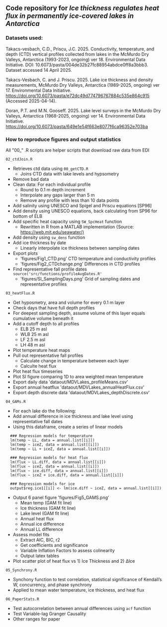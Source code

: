 ## Code repository for *Ice thickness regulates heat flux in permanently ice-covered lakes in Antarctica*

### Datasets used:
Takacs-vesbach, C.D., Priscu, J.C. 2025. Conductivity, temperature, and depth (CTD) vertical profiles collected from lakes in the McMurdo Dry Valleys, Antarctica (1993-2023, ongoing) ver 18. Environmental Data Initiative. DOI: 10.6073/pasta/004de32b27fc88954abdce0ff8a3bbb3. Dataset accessed 14 April 2025.

Takacs-Vesbach, C. and J. Priscu. 2025. Lake ice thickness and density measurements, McMurdo Dry Valleys, Antarctica (1989-2025, ongoing) ver 17. Environmental Data Initiative. https://doi.org/10.6073/pasta/e72dc49d774796767884c535e864c915 (Accessed 2025-04-14).

Doran, P.T. and M.N. Gooseff. 2025. Lake level surveys in the McMurdo Dry Valleys, Antarctica (1968-2025, ongoing) ver 14. Environmental Data Initiative. https://doi.org/10.6073/pasta/649e1e54f663e8077f6ca96352e703ba 

### How to reproduce figures and output statistics

All "00\_" .R scripts are helper scripts that download raw data from EDI

`02_ctdJoin.R`

-   Retrieves ctd data using `00_getCTD.R`
    -   Joins CTD data with lake levels and hypsometry
-   Remove bad data
-   Clean data: For each individual profile
    -   Round to 0.1 m depth increment
    -   Interpolate any gaps larger than 5 m
    -   Remove any profile with less than 10 data points
-   Add salinity using UNESCO and Spigel and Priscu equations [SP96]
-   Add density using UNESCO equations, back calculating from SP96 for bottom of ELB
-   Add specific heat capacity using `SW_SpcHeat` function
    -  Rewritten in R from a MATLAB implementation {Source: https://web.mit.edu/seawater/}
-   Add density using `sw_dens` function
-   Add ice thickness by date
    -   Linearly interpolate ice thickness between sampling dates
-   Export plots
    -   'figures/Fig1_CTD.png' CTD temperature and conductivity profiles
    -   'figures/Fig2_CTDchange.png' Differences in CTD profiles
-   Find representative fall profile dates `source('src/functions/profileAvgDates.R'`
    -   'figures/SI_SamplingDays.png' Grid of sampling dates and representative profiles

`03_heatFlux.R`

-   Get hyposmetry, area and volume for every 0.1 m layer
-   Check days that have full depth profiles
-   For deepest sampling depth, assume volume of this layer equals cumulative volume beneath it
-   Add a cutoff depth to all profiles
    -   ELB 25 m asl
    -   WLB 25 m asl
    -   LF 2.5 m asl
    -   LH 48 m asl
-   Plot temperature heat maps 
-   Pull out representative fall profiles
    -   Calculate change in temperature between each layer
    -   Calculte heat flux 
-   Plot heat flux timeseries
-   Plot SI figure comparing 1D to area weighted mean temperature 
-   Export daily data 'dataout/MDVLakes_profileMeans.csv'
-   Export annual heatflux 'dataout/MDVLakes_annualHeatFlux.csv'
-   Export depth discrete data 'dataout/MDVLakes_depthDiscrete.csv'

`04_GAMs.R`

-   For each lake do the following:
-   Add annual difference in ice thickness and lake level using representative fall dates 
-   Using this dataframe, create a series of linear models

```
  ### Regression models for temperature 
  lm(temp ~ LL, data = annual.list[[i]])
  lm(temp ~ iceZ, data = annual.list[[i]])
  lm(temp ~ LL + iceZ, data = annual.list[[i]])
  
  ### Regression models for heat flux
  lm(flux ~ LL.diff, data = annual.list[[i]])
  lm(flux ~ iceZ, data = annual.list[[i]])
  lm(flux ~ ice.diff, data = annual.list[[i]])
  lm(flux ~ iceZ + ice.diff, data = annual.list[[i]])
  
  ### Regression models for ice
  output$reg.ice1[[i]] <- lm(ice.diff ~ iceZ, data = annual.list[[i]])
```

-   Output 6 panel figure 'figures/Fig5_GAMS.png'
    -   Mean temp (GAM fit line)
    -   Ice thickness (GAM fit line)
    -   Lake level (GAM fit line)
    -   Annual heat flux
    -   Annual ice difference
    -   Annual LL difference
-   Assess model fits
    -   Extract AIC, BIC, r2
    -   Get coefficients and significance
    -   Variable Inflation Factors to assess colinearity
    -   Output latex tables
-   Plot scatter plot of heat flux vs 1) Ice Thickness and 2) ∆Ice

`05_Synchrony.R`

-   Synchony function to test correlation, statistical significance of Kendall’s W, concurrency,
and phase synchrony 
-   Applied to mean water temperature, ice thickness, and heat flux

`06_PaperStats.R`

-   Test autocorrelation between annual differences using `acf` function
-   Test Variable-lag Granger Causality
-   Other ranges for paper 
